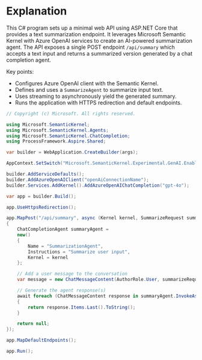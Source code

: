 # Explanation
This C# program sets up a minimal web API using ASP.NET Core that provides a text summarization endpoint. It leverages Microsoft Semantic Kernel with Azure OpenAI services to create an AI-powered summarization agent. The API exposes a single POST endpoint `/api/summary` which accepts a text input and returns a summarized version generated by a chat completion agent.

Key points:
- Configures Azure OpenAI client with the Semantic Kernel.
- Defines and uses a `SummarizeAgent` to summarize input text.
- Uses streaming to asynchronously yield the generated summary.
- Runs the application with HTTPS redirection and default endpoints.

```csharp
// Copyright (c) Microsoft. All rights reserved.

using Microsoft.SemanticKernel;
using Microsoft.SemanticKernel.Agents;
using Microsoft.SemanticKernel.ChatCompletion;
using ProcessFramework.Aspire.Shared;

var builder = WebApplication.CreateBuilder(args);

AppContext.SetSwitch("Microsoft.SemanticKernel.Experimental.GenAI.EnableOTelDiagnosticsSensitive", true);

builder.AddServiceDefaults();
builder.AddAzureOpenAIClient("openAiConnectionName");
builder.Services.AddKernel().AddAzureOpenAIChatCompletion("gpt-4o");

var app = builder.Build();

app.UseHttpsRedirection();

app.MapPost("/api/summary", async (Kernel kernel, SummarizeRequest summarizeRequest) =>
{
    ChatCompletionAgent summaryAgent =
    new()
    {
        Name = "SummarizationAgent",
        Instructions = "Summarize user input",
        Kernel = kernel
    };

    // Add a user message to the conversation
    var message = new ChatMessageContent(AuthorRole.User, summarizeRequest.TextToSummarize);

    // Generate the agent response(s)
    await foreach (ChatMessageContent response in summaryAgent.InvokeAsync(message).ConfigureAwait(false))
    {
        return response.Items.Last().ToString();
    }

    return null;
});

app.MapDefaultEndpoints();

app.Run();
```
